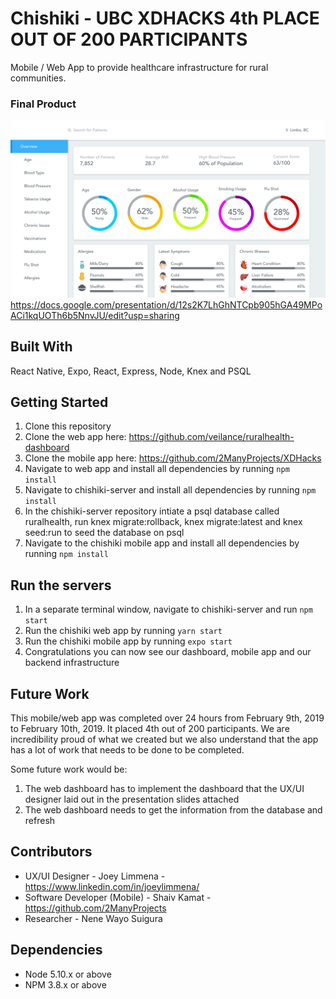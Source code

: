 Chishiki - UBC XDHACKS 4th PLACE OUT OF 200 PARTICIPANTS
=====================

Mobile / Web App to provide healthcare infrastructure for rural communities.

### Final Product
!["Chishiki Dashboard"](https://github.com/veilance/ruralhealth/blob/master/docs/chishiki.png)
https://docs.google.com/presentation/d/12s2K7LhGhNTCpb905hGA49MPoACi1kqUOTh6b5NnvJU/edit?usp=sharing

## Built With

React Native, Expo, React, Express, Node, Knex and PSQL

## Getting Started

1. Clone this repository
2. Clone the web app here: https://github.com/veilance/ruralhealth-dashboard
3. Clone the mobile app here: https://github.com/2ManyProjects/XDHacks
4. Navigate to web app and install all dependencies by running ``npm install``
5. Navigate to chishiki-server and install all dependencies by running ``npm install``
6. In the chishiki-server repository intiate a psql database called ruralhealth, run knex migrate:rollback, knex migrate:latest and knex seed:run to seed the database on psql
7. Navigate to the chishiki mobile app and install all dependencies by running ``npm install``

## Run the servers

1. In a separate terminal window, navigate to chishiki-server and run ``npm start``
2. Run the chishiki web app by running ``yarn start``
3. Run the chishiki mobile app by running ``expo start``
4. Congratulations you can now see our dashboard, mobile app and our backend infrastructure

## Future Work

This mobile/web app was completed over 24 hours from February 9th, 2019 to February 10th, 2019. It placed 4th out of 200 participants. We are incredibility proud of what we created but we also understand that the app has a lot of work that needs to be done to be completed.

Some future work would be:

1. The web dashboard has to implement the dashboard that the UX/UI designer laid out in the presentation slides attached
2. The web dashboard needs to get the information from the database and refresh

## Contributors

- UX/UI Designer - Joey Limmena - https://www.linkedin.com/in/joeylimmena/
- Software Developer (Mobile) - Shaiv Kamat -https://github.com/2ManyProjects
- Researcher - Nene Wayo Suigura


## Dependencies

- Node 5.10.x or above
- NPM 3.8.x or above
